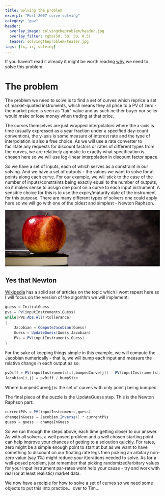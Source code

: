 ```yaml
---
title: Solving the problem
excerpt: "Post-2007 curve solving"
category: "gav"
header:
  overlay_image: solvingtheproblem/header.jpg
  overlay_filter: rgba(50, 50, 50, 0.5)
  teaser: solvingtheproblem/teaser.jpg
tags: [fx, ir, solving]
---
```


If you haven't read it already it might be worth reading [why](/gav/It-all-started-in-2007/) we need to solve this problem.

# The problem

The problem we need to solve is to find a set of curves which reprice a set of market-quoted instruments, which means they all price to a PV of
zero - the market price is seen as "fair" value and as such neither buyer nor seller would make or lose money when trading at that price.

The curves themselves are just wrapped interpolators where the x-axis is time (usually expressed as a year fraction under
a specified day-count convention), the y-axis is some measure of interest rate and the type of interpolation is also a free choice.
As we will use a rate converter to facilitate any requests for discount factors or rates of different types
from the curves, we are relatively agnostic to exactly what specification is chosen here so we will use log-linear 
interpolation in discount factor space. 

So we have a set of inputs, each of which serves as a constraint in our solving.
And we have a set of outputs - the values we want to solve for at points along each curve.
For our example, we will stick to the case of the number of inputs/constraints being exactly equal to the number of outputs, so it makes sense to assign one point on a curve to each input instrument.  A sensible choice for this is to use the expiry/maturity date of the instrument for this purpose.
There are many different types of solvers one could apply here so we will go with one of the oldest and simplest - Newton Raphson.

![Apple](/images/solvingtheproblem/apple.jpg)

## Yes that Newton

[Wikipedia](https://en.wikipedia.org/wiki/Newton's_method) has a solid set of articles on the topic which I wont repeat here so I
will focus on the version of the algorithm we will implement:

``` csharp
guess = InitialGuess
pvs = PV(inputInstruments,Guess)
while(PVs.Abs.All(>tollerance)
{
    Jacobian = ComputeJacobian(Guess)
    Guess = UpdateGuess(Guess,Jacobian)
    PVs = PV(inputInstruments,Guess)
}
```

For the sake of keeping things simple in this example, we will compute the Jacobian numerically - that is, we will bump each input and measure the relative change in each output as so:

``` csharp
pvDiff = PV(inputInstruments[i],bumpedCurve[j]) - PV(inputInstruments[i],nonBumpedCurve)
Jacobian[i,j] = pvDiff / bumpSize
```

Where bumpedCurve[j] is the set of curves with only point j being bumped.

The final piece of the puzzle is the UpdateGuess step. This is the Newton Raphson part:

``` csharp
currentPVs = PV(inputInstruments,guess)
changeInGuess = Jacobian.Inverse() * currentPVs
guess = guess - changeInGuess 
```

So we run through the steps above, each time getting closer to our answer.  As with all solvers, a well posed problem and a
well chosen starting point can help improve your chances of getting to a soloution quickly.
For rates, zero might be a simple enough point to start at but as we want to have something to discount on
our floating rate legs then picking an arbitary non-zero value (say 1%) might reduce your itterations needed to solve.
As for a well-posed problem, just remember that picking randomized/arbitary values for your input instrument par-rates wont
help your cause - try and work with real (or at least realistic) market data.

We now have a recipie for how to solve a set of curves so we need some objects to put this into practice... over to Tim...